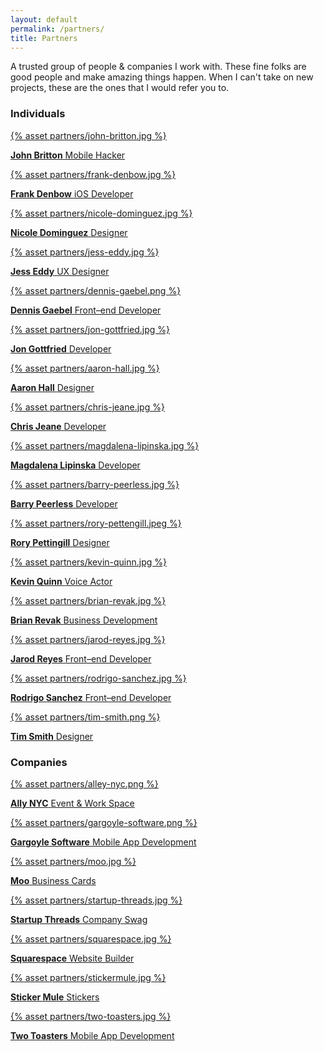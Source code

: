 ```yaml
---
layout: default
permalink: /partners/
title: Partners
---
```


<div id="partners">
  <div class="row">
    <div class="col-12">
      <p>A trusted group of people &amp; companies I work with. These fine folks are good people and make amazing things happen. When I can't take on new projects, these are the ones that I would refer you to.</p>
      <h3>Individuals</h3>
    </div><!--/col-->
  </div><!--/row-->

  <div class="row">
    <div class="col-3 thumbnail">
      <a href="https://twitter.com/johndbritton">
      {% asset partners/john-britton.jpg %}
      <p class="caption"><strong>John Britton</strong> <span>Mobile Hacker</span></p>
      </a>
    </div><!--/col-->
    <div class="col-3 thumbnail">
      <a href="https://twitter.com/FrankDenbow">
      {% asset partners/frank-denbow.jpg %}
      <p class="caption"><strong>Frank Denbow</strong> <span>iOS Developer</span></p>
      </a>
    </div><!--/col-->
    <div class="col-3 thumbnail">
      <a href="https://twitter.com/sodevious">
      {% asset partners/nicole-dominguez.jpg %}
      <p class="caption"><strong>Nicole Dominguez</strong> <span>Designer</span></p>
      </a>
    </div><!--/col-->
    <div class="col-3 thumbnail">
      <a href="https://twitter.com/jesseddy/">
      {% asset partners/jess-eddy.jpg %}
      <p class="caption"><strong>Jess Eddy</strong> <span>UX Designer</span></p>
      </a>
    </div><!--/col-->
    <div class="col-3 thumbnail">
      <a href="https://twitter.com/gryghostvisuals">
      {% asset partners/dennis-gaebel.png %}
      <p class="caption"><strong>Dennis Gaebel</strong> <span>Front–end Developer</span></p>
      </a>
    </div><!--/col-->
    <div class="col-3 thumbnail">
      <a href="https://twitter.com/jonmarkgo">
      {% asset partners/jon-gottfried.jpg %}
      <p class="caption"><strong>Jon Gottfried</strong> <span>Developer</span></p>
      </a>
    </div><!--/col-->
    <div class="col-3 thumbnail">
      <a href="https://twitter.com/llahnoraa">
      {% asset partners/aaron-hall.jpg %}
      <p class="caption"><strong>Aaron Hall</strong> <span>Designer</span></p>
      </a>
    </div><!--/col-->
    <div class="col-3 thumbnail">
      <a href="https://twitter.com/chrisjeane">
      {% asset partners/chris-jeane.jpg %}
      <p class="caption"><strong>Chris Jeane</strong> <span>Developer</span></p>
      </a>
    </div><!--/col-->
    <div class="col-3 thumbnail">
      <a href="https://twitter.com/lippenka">
      {% asset partners/magdalena-lipinska.jpg %}
      <p class="caption"><strong>Magdalena Lipinska</strong> <span>Developer</span></p>
      </a>
    </div><!--/col-->
    <div class="col-3 thumbnail">
      <a href="https://twitter.com/barrypeerless">
      {% asset partners/barry-peerless.jpg %}
      <p class="caption"><strong>Barry Peerless</strong> <span>Developer</span></p>
      </a>
    </div><!--/col-->
    <div class="col-3 thumbnail">
      <a href="https://twitter.com/rorypettingill">
      {% asset partners/rory-pettengill.jpeg %}
      <p class="caption"><strong>Rory Pettingill</strong> <span>Designer</span></p>
      </a>
    </div><!--/col-->
    <div class="col-3 thumbnail">
      <a href="https://twitter.com/djkevinquinn">
      {% asset partners/kevin-quinn.jpg %}
      <p class="caption"><strong>Kevin Quinn</strong> <span>Voice Actor</span></p>
      </a>
    </div><!--/col-->
    <div class="col-3 thumbnail">
      <a href="https://twitter.com/btrevak">
      {% asset partners/brian-revak.jpg %}
      <p class="caption"><strong>Brian Revak</strong> <span>Business Development</span></p>
      </a>
    </div><!--/col-->
    <div class="col-3 thumbnail">
      <a href="https://twitter.com/jreyesdesign">
      {% asset partners/jarod-reyes.jpg %}
      <p class="caption"><strong>Jarod Reyes</strong> <span>Front–end Developer</span></p>
      </a>
    </div><!--/col-->
    <div class="col-3 thumbnail">
      <a href="https://twitter.com/rodrigosanchez">
      {% asset partners/rodrigo-sanchez.jpg %}
      <p class="caption"><strong>Rodrigo Sanchez</strong> <span>Front–end Developer</span></p>
      </a>
    </div><!--/col-->
    <div class="col-3 thumbnail">
      <a href="https://twitter.com/ttimsmith">
      {% asset partners/tim-smith.png %}
      <p class="caption"><strong>Tim Smith</strong> <span>Designer</span></p>
      </a>
    </div><!--/col-->
  </div><!--/row-->

  <div class="row">
    <div class="col-12">
      <h3>Companies</h3>
    </div><!--/col-->
  </div><!--/row-->

  <div class="row">
    <div class="col-3 thumbnail">
      <a href="https://twitter.com/AlleyNYC">
      {% asset partners/alley-nyc.png %}
      <p class="caption"><strong>Ally NYC</strong> <span>Event &amp; Work Space</span></p>
      </a>
    </div><!--/col-->
    <div class="col-3 thumbnail">
      <a href="http://www.gargoyle.co">
      {% asset partners/gargoyle-software.png %}
      <p class="caption"><strong>Gargoyle Software</strong> <span>Mobile App Development</span></p>
      </a>
    </div><!--/col-->
    <div class="col-3 thumbnail">
      <a href="http://www.moo.com/share/j2tj75">
      {% asset partners/moo.jpg %}
      <p class="caption"><strong>Moo</strong> <span>Business Cards</span></p>
      </a>
    </div><!--/col-->
    <div class="col-3 thumbnail">
      <a href="https://twitter.com/StartupThreads">
      {% asset partners/startup-threads.jpg %}
      <p class="caption"><strong>Startup Threads</strong> <span>Company Swag</span></p>
      </a>
    </div><!--/col-->
    <div class="col-3 thumbnail">
      <a href="https://twitter.com/Squarespace">
      {% asset partners/squarespace.jpg %}
      <p class="caption"><strong>Squarespace</strong> <span>Website Builder</span></p>
      </a>
    </div><!--/col-->
    <div class="col-3 thumbnail">
      <a href="http://www.stickermule.com/unlock?ref_id=6658329601">
      {% asset partners/stickermule.jpg %}
      <p class="caption"><strong>Sticker Mule</strong> <span>Stickers</span></p>
      </a>
    </div><!--/col-->
    <div class="col-3 thumbnail">
      <a href="https://twitter.com/twotoasters">
      {% asset partners/two-toasters.jpg %}
      <p class="caption"><strong>Two Toasters</strong> <span>Mobile App Development</span></p>
      </a>
    </div><!--/col-->
  </div><!--/row-->
</div><!--/partners-->
